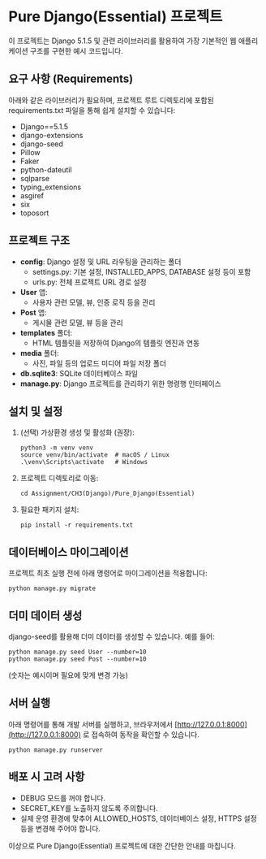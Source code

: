 # Pure Django(Essential) 프로젝트

이 프로젝트는 Django 5.1.5 및 관련 라이브러리를 활용하여 가장 기본적인 웹 애플리케이션 구조를 구현한 예시 코드입니다.

## 요구 사항 (Requirements)
아래와 같은 라이브러리가 필요하며, 프로젝트 루트 디렉토리에 포함된 requirements.txt 파일을 통해 쉽게 설치할 수 있습니다:
- Django==5.1.5
- django-extensions
- django-seed
- Pillow
- Faker
- python-dateutil
- sqlparse
- typing_extensions
- asgiref
- six
- toposort

## 프로젝트 구조
- **config**: Django 설정 및 URL 라우팅을 관리하는 폴더
  - settings.py: 기본 설정, INSTALLED_APPS, DATABASE 설정 등이 포함  
  - urls.py: 전체 프로젝트 URL 경로 설정
- **User** 앱:
  - 사용자 관련 모델, 뷰, 인증 로직 등을 관리
- **Post** 앱:
  - 게시물 관련 모델, 뷰 등을 관리
- **templates** 폴더:
  - HTML 템플릿을 저장하여 Django의 템플릿 엔진과 연동
- **media** 폴더:
  - 사진, 파일 등의 업로드 미디어 파일 저장 폴더
- **db.sqlite3**: SQLite 데이터베이스 파일
- **manage.py**: Django 프로젝트를 관리하기 위한 명령행 인터페이스

## 설치 및 설정
1. (선택) 가상환경 생성 및 활성화 (권장):
   ```
   python3 -m venv venv
   source venv/bin/activate  # macOS / Linux
   .\venv\Scripts\activate   # Windows
   ```
2. 프로젝트 디렉토리로 이동:
   ```
   cd Assignment/CH3(Django)/Pure_Django(Essential)
   ```
3. 필요한 패키지 설치:
   ```
   pip install -r requirements.txt
   ```

## 데이터베이스 마이그레이션
프로젝트 최초 실행 전에 아래 명령어로 마이그레이션을 적용합니다:
```
python manage.py migrate
```

## 더미 데이터 생성
django-seed를 활용해 더미 데이터를 생성할 수 있습니다. 예를 들어:
```
python manage.py seed User --number=10
python manage.py seed Post --number=10
```
(숫자는 예시이며 필요에 맞게 변경 가능)

## 서버 실행
아래 명령어를 통해 개발 서버를 실행하고, 브라우저에서 [http://127.0.0.1:8000](http://127.0.0.1:8000) 로 접속하여 동작을 확인할 수 있습니다.
```
python manage.py runserver
```

## 배포 시 고려 사항
- DEBUG 모드를 꺼야 합니다.
- SECRET_KEY를 노출하지 않도록 주의합니다.
- 실제 운영 환경에 맞추어 ALLOWED_HOSTS, 데이터베이스 설정, HTTPS 설정 등을 변경해 주어야 합니다.

이상으로 Pure Django(Essential) 프로젝트에 대한 간단한 안내를 마칩니다.